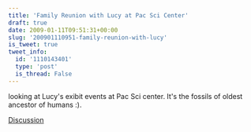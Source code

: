```yaml
---
title: 'Family Reunion with Lucy at Pac Sci Center'
draft: true
date: 2009-01-11T09:51:31+00:00
slug: '200901110951-family-reunion-with-lucy'
is_tweet: true
tweet_info:
  id: '1110143401'
  type: 'post'
  is_thread: False
---
```




looking at Lucy's exibit events at Pac Sci center. It's the fossils of oldest ancestor of humans :).

[Discussion](https://x.com/sytelus/status/1110143401)
